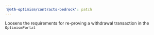 ```yaml
---
'@eth-optimism/contracts-bedrock': patch
---
```


Loosens the requirements for re-proving a withdrawal transaction in the `OptimismPortal`
